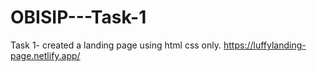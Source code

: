 # OBISIP---Task-1
Task 1- created a landing page using html css only.
https://luffylanding-page.netlify.app/
